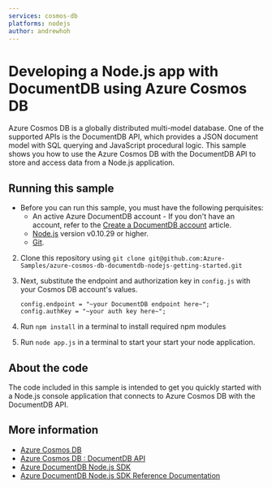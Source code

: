 ```yaml
---
services: cosmos-db
platforms: nodejs
author: andrewhoh
---
```


# Developing a Node.js app with DocumentDB using Azure Cosmos DB
Azure Cosmos DB is a globally distributed multi-model database. One of the supported APIs is the DocumentDB API, which provides a JSON document model with SQL querying and JavaScript procedural logic. This sample shows you how to use the Azure Cosmos DB with the DocumentDB API to store and access data from a Node.js application.

## Running this sample
* Before you can run this sample, you must have the following perquisites:
	* An active Azure DocumentDB account - If you don't have an account, refer to the [Create a DocumentDB account](https://azure.microsoft.com/en-us/documentation/articles/documentdb-create-account/) article.
	* [Node.js](https://nodejs.org/en/) version v0.10.29 or higher.
	* [Git](http://git-scm.com/).

2. Clone this repository using `git clone git@github.com:Azure-Samples/azure-cosmos-db-documentdb-nodejs-getting-started.git`

3. Next, substitute the endpoint and authorization key in `config.js` with your Cosmos DB account's values.

	```
	config.endpoint = "~your DocumentDB endpoint here~";
	config.authKey = "~your auth key here~";
	```

5. Run `npm install` in a terminal to install required npm modules
 
6. Run `node app.js` in a terminal to start your start your node application.

## About the code
The code included in this sample is intended to get you quickly started with a Node.js console application that connects to Azure Cosmos DB with the DocumentDB API.

## More information

- [Azure Cosmos DB](https://docs.microsoft.com/azure/cosmos-db/introduction)
- [Azure Cosmos DB : DocumentDB API](https://docs.microsoft.com/azure/documentdb/documentdb-introduction)
- [Azure DocumentDB Node.js SDK](https://docs.microsoft.com/azure/documentdb/documentdb-sdk-node)
- [Azure DocumentDB Node.js SDK Reference Documentation](http://azure.github.io/azure-documentdb-node/)
